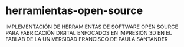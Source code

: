 # herramientas-open-source
IMPLEMENTACIÓN DE HERRAMIENTAS DE SOFTWARE OPEN SOURCE PARA FABRICACIÓN DIGITAL ENFOCADOS EN IMPRESIÓN 3D EN EL FABLAB DE LA UNIVERSIDAD FRANCISCO DE PAULA SANTANDER
